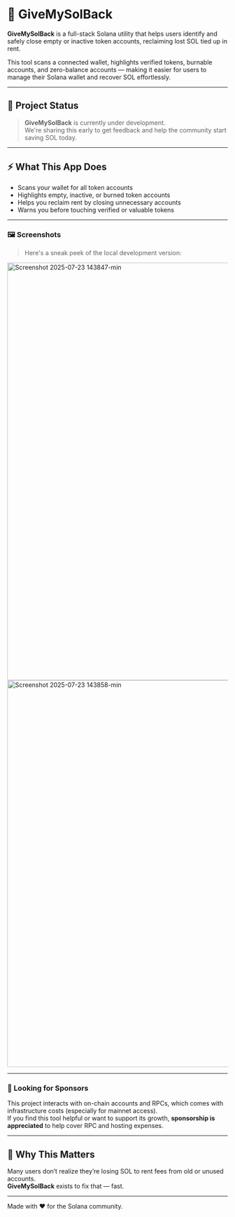 # 💸 GiveMySolBack

**GiveMySolBack** is a full-stack Solana utility that helps users identify and safely close empty or inactive token accounts, reclaiming lost SOL tied up in rent.

This tool scans a connected wallet, highlights verified tokens, burnable accounts, and zero-balance accounts — making it easier for users to manage their Solana wallet and recover SOL effortlessly.

---

## 🚧 Project Status

> **GiveMySolBack** is currently under development.  
> We're sharing this early to get feedback and help the community start saving SOL today.

---

## ⚡️ What This App Does

- Scans your wallet for all token accounts  
- Highlights empty, inactive, or burned token accounts  
- Helps you reclaim rent by closing unnecessary accounts  
- Warns you before touching verified or valuable tokens  

---

### 🖼️ Screenshots

> Here's a sneak peek of the local development version:
<img width="1908" height="953" alt="Screenshot 2025-07-23 143847-min" src="https://github.com/user-attachments/assets/19a2765c-8970-4ccc-b333-ab6f9b14c463" />
<img width="1869" height="883" alt="Screenshot 2025-07-23 143858-min" src="https://github.com/user-attachments/assets/b0d3b352-8bf1-4c2e-8b9a-ded05c86b38d" />

---

### 🤝 Looking for Sponsors

This project interacts with on-chain accounts and RPCs, which comes with infrastructure costs (especially for mainnet access).  
If you find this tool helpful or want to support its growth, **sponsorship is appreciated** to help cover RPC and hosting expenses.

---

## 🧠 Why This Matters

Many users don’t realize they’re losing SOL to rent fees from old or unused accounts.  
**GiveMySolBack** exists to fix that — fast.

---

Made with ❤️ for the Solana community.
